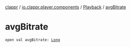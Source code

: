 [clappr](../../index.md) / [io.clappr.player.components](../index.md) / [Playback](index.md) / [avgBitrate](./avg-bitrate.md)

# avgBitrate

`open val avgBitrate: `[`Long`](https://kotlinlang.org/api/latest/jvm/stdlib/kotlin/-long/index.html)